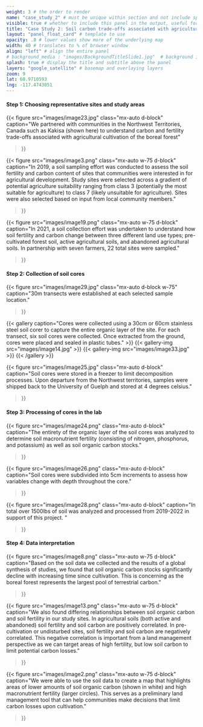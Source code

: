 ```yaml
---
weight: 3 # the order to render
name: "case_study_2" # must be unique within section and not include special characters
visible: true # whether to include this panel in the output, useful for testing
title: "Case Study 2: Soil carbon trade-offs associated with agricultural land use change in the Northwest Territories"
layout: "panel_float_card" # template to use
opacity: .8 # lower values show more of the underlying map
width: 40 # translates to % of browser window
align: "left" # align the entire panel
# background_media : "images/BackgroundTitleSlide1.jpg"  # background image rendered behind the panel, covering map
splash: true # display the title and subtitle above the panel
layers: "google_satellite" # basemap and overlaying layers
zoom: 9
lat: 60.9710593
lng: -117.4743051
---
```

<!-- ### Case Study 2: Soil carbon trade-offs associated with agricultural land use change in the Northwest Territories -->

#### Step 1: Choosing representative sites and study areas

{{< figure src="images/image23.jpg" 
class="mx-auto d-block" 
caption="We partnered with communities in the Northwest Territories, Canada such as Kakisa (shown here) to understand carbon and fertility trade-offs associated with agricultural cultivation of the boreal forest" 
>}}



{{< figure src="images/image3.png" 
class="mx-auto w-75 d-block" 
caption="In 2019, a soil sampling effort was conducted to assess the soil fertility and carbon content of sites that communities were interested in for agricultural development. Study sites were selected across a gradient of potential agriculture suitability ranging from class 3 (potentially the most suitable for agriculture) to class 7 (likely unsuitable for agriculture). Sites were also selected based on input from local community members." 
>}}

{{< figure src="images/image19.png" 
class="mx-auto w-75 d-block" 
caption="In 2021, a soil collection effort was undertaken to understand how soil fertility and carbon change between three different land use types; pre-cultivated forest soil, active agricultural soils, and abandoned agricultural soils. In partnership with seven farmers, 22 total sites were sampled." 
>}}

#### Step 2: Collection of soil cores


{{< figure src="images/image29.jpg" 
class="mx-auto d-block w-75" 
caption="30m transects were established at each selected sample location." 
>}}

{{< gallery 
caption="Cores were collected using a 30cm or 60cm stainless steel soil corer to capture the entire organic layer of the site. For each transect, six soil cores were collected. Once extracted from the ground, cores were placed and sealed in plastic tubes." >}}
    {{< gallery-img src="images/image14.jpg" >}}
    {{< gallery-img src="images/image33.jpg" >}}
{{< /gallery >}}

{{< figure src="images/image25.jpg" 
class="mx-auto d-block" 
caption="Soil cores were stored in a freezer to limit decomposition processes. Upon departure from the Northwest territories, samples were shipped back to the University of Guelph and stored at 4 degrees celsius." 
>}}

#### Step 3: Processing of cores in the lab


{{< figure src="images/image24.png" 
class="mx-auto d-block" 
caption="The entirety of the organic layer of the soil cores was analyzed to determine soil macronutrient fertility (consisting of nitrogen, phosphorus, and potassium) as well as soil organic carbon stocks." 
>}}

{{< figure src="images/image26.png" 
class="mx-auto d-block" 
caption="Soil cores were subdivided into 5cm increments to assess how variables change with depth throughout the core." 
>}}


{{< figure src="images/image28.png" 
class="mx-auto d-block" 
caption="In total over 1500lbs of soil was analyzed and processed  from 2019-2022 in support of this project. " 
>}}

#### Step 4: Data interpretation


{{< figure src="images/image8.png" 
class="mx-auto w-75 d-block" 
caption="Based on the soil data we collected and the results of a global synthesis of studies, we found that soil organic carbon stocks significantly decline with increasing time since cultivation. This is concerning as the boreal forest represents the largest pool of terrestrial carbon." 
>}}

{{< figure src="images/image13.png" 
class="mx-auto w-75 d-block" 
caption="We also found differing relationships between soil organic carbon and soil fertility in our study sites. In agricultural soils (both active and abandoned) soil fertility and soil carbon are positively correlated. In pre-cultivation or undisturbed sites, soil fertility and soil carbon are negatively correlated. This negative correlation is important from a land management perspective as we can target areas of high fertility, but low soil carbon to limit potential carbon losses." 
>}}

{{< figure src="images/image2.png" 
class="mx-auto w-75 d-block" 
caption="We were able to use the soil data to create a map that highlights areas of lower amounts of soil organic carbon (shown in white) and high macronutrient fertility (larger circles). This serves as a preliminary land management tool that can help communities make decisions that limit carbon losses upon cultivation." 
>}}

